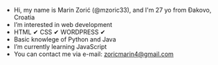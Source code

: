 - Hi, my name is Marin Zorić (@mzoric33), and I'm 27 yo from Đakovo, Croatia
- I’m interested in web development
- HTML ✔ CSS ✔ WORDPRESS ✔
- Basic knowlege of Python and Java
- I’m currently learning JavaScript
- You can contact me via e-mail: zoricmarin4@gmail.com

<!---
mzoric33/mzoric33 is a ✨ special ✨ repository because its `README.md` (this file) appears on your GitHub profile.
You can click the Preview link to take a look at your changes.
--->
